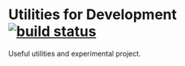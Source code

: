 Utilities for Development [![build status](http://git.wlash.com/ci/projects/2/status.png?ref=master)](http://git.wlash.com/ci/projects/2?ref=master)
===
Useful utilities and experimental project.